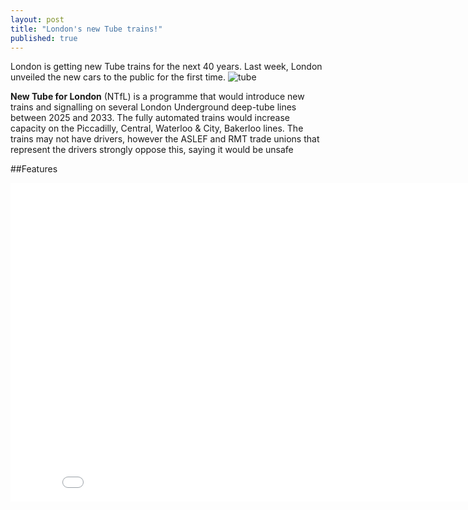 ```yaml
---
layout: post
title: "London's new Tube trains!"
published: true
---
```


London is getting new Tube trains for the next 40 years. Last week, London unveiled the new cars to the public for the first time.
![tube](https://lh3.googleusercontent.com/-zCmYPkH4MOA/VDtqzAXfk1I/AAAAAAAAAKQ/F6XIAthBKfg/w468-h278-no/london-tube-speed.jpg)

<b>New Tube for London</b> (NTfL) is a programme that would introduce new trains and signalling on several London Underground deep-tube lines between 2025 and 2033. The fully automated trains would increase capacity on the Piccadilly, Central, Waterloo & City, Bakerloo lines. The trains may not have drivers, however the ASLEF and RMT trade unions that represent the drivers strongly oppose this, saying it would be unsafe


##Features


<iframe width="854" height="510" src="//www.youtube.com/embed/Z3Q0FZUKHkY" frameborder="0" allowfullscreen></iframe>


